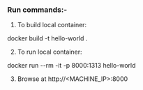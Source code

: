 ### Run commands:-

1. To build local container:

docker build -t hello-world .

2. To run local container:

docker run --rm -it -p 8000:1313 hello-world

3. Browse at http://<MACHINE_IP>:8000
